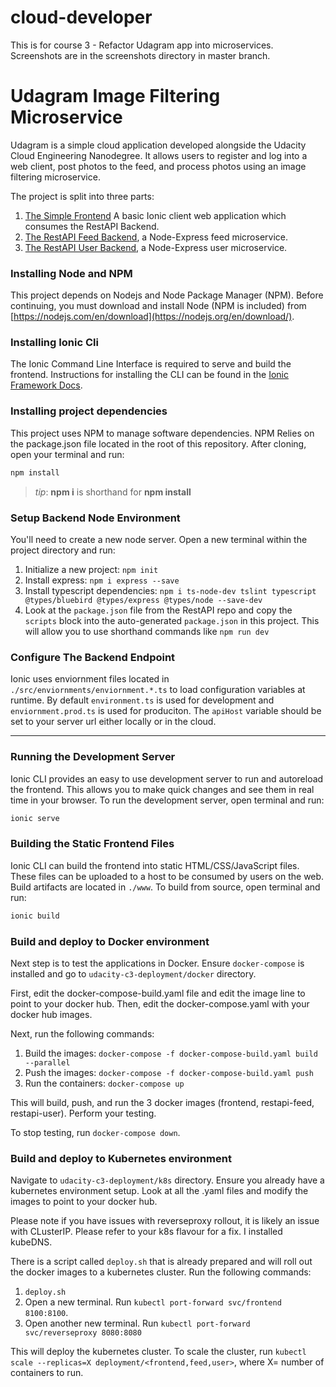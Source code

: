 # cloud-developer
This is for course 3 - Refactor Udagram app into microservices.  Screenshots are in the screenshots directory in master branch.

# Udagram Image Filtering Microservice

Udagram is a simple cloud application developed alongside the Udacity Cloud Engineering Nanodegree. It allows users to register and log into a web client, post photos to the feed, and process photos using an image filtering microservice.

The project is split into three parts:
1. [The Simple Frontend](/udacity-c3-frontend)
A basic Ionic client web application which consumes the RestAPI Backend. 
2. [The RestAPI Feed Backend](/udacity-c3-restapi-feed), a Node-Express feed microservice.
3. [The RestAPI User Backend](/udacity-c3-restapi-user), a Node-Express user microservice.

### Installing Node and NPM
This project depends on Nodejs and Node Package Manager (NPM). Before continuing, you must download and install Node (NPM is included) from [https://nodejs.com/en/download](https://nodejs.org/en/download/).

### Installing Ionic Cli
The Ionic Command Line Interface is required to serve and build the frontend. Instructions for installing the CLI can be found in the [Ionic Framework Docs](https://ionicframework.com/docs/installation/cli).

### Installing project dependencies

This project uses NPM to manage software dependencies. NPM Relies on the package.json file located in the root of this repository. After cloning, open your terminal and run:
```bash
npm install
```
>_tip_: **npm i** is shorthand for **npm install**

### Setup Backend Node Environment
You'll need to create a new node server. Open a new terminal within the project directory and run:
1. Initialize a new project: `npm init`
2. Install express: `npm i express --save`
3. Install typescript dependencies: `npm i ts-node-dev tslint typescript  @types/bluebird @types/express @types/node --save-dev`
4. Look at the `package.json` file from the RestAPI repo and copy the `scripts` block into the auto-generated `package.json` in this project. This will allow you to use shorthand commands like `npm run dev`

### Configure The Backend Endpoint
Ionic uses enviornment files located in `./src/enviornments/enviornment.*.ts` to load configuration variables at runtime. By default `environment.ts` is used for development and `enviornment.prod.ts` is used for produciton. The `apiHost` variable should be set to your server url either locally or in the cloud.

***
### Running the Development Server
Ionic CLI provides an easy to use development server to run and autoreload the frontend. This allows you to make quick changes and see them in real time in your browser. To run the development server, open terminal and run:

```bash
ionic serve
```

### Building the Static Frontend Files
Ionic CLI can build the frontend into static HTML/CSS/JavaScript files. These files can be uploaded to a host to be consumed by users on the web. Build artifacts are located in `./www`. To build from source, open terminal and run:
```bash
ionic build
```

### Build and deploy to Docker environment
Next step is to test the applications in Docker.  Ensure `docker-compose` is installed and go to `udacity-c3-deployment/docker` directory.

First, edit the docker-compose-build.yaml file and edit the image line to point to your docker hub.  Then, edit the docker-compose.yaml with your docker hub images.

Next, run the following commands:
1. Build the images: `docker-compose -f docker-compose-build.yaml build --parallel`
2. Push the images: `docker-compose -f docker-compose-build.yaml push`
3. Run the containers: `docker-compose up`

This will build, push, and run the 3 docker images (frontend, restapi-feed, restapi-user).  Perform your testing.

To stop testing, run `docker-compose down`.

### Build and deploy to Kubernetes environment
Navigate to `udacity-c3-deployment/k8s` directory.  Ensure you already have a kubernetes environment setup.  Look at all the .yaml files and modify the images to point to your docker hub.

Please note if you have issues with reverseproxy rollout, it is likely an issue with CLusterIP.  Please refer to your k8s flavour for a fix.  I installed kubeDNS.

There is a script called `deploy.sh` that is already prepared and will roll out the docker images to a kubernetes cluster.  Run the following commands:
1. `deploy.sh`
2. Open a new terminal.  Run `kubectl port-forward svc/frontend 8100:8100`.
3. Open another new terminal.  Run `kubectl port-forward svc/reverseproxy 8080:8080`

This will deploy the kubernetes cluster.  To scale the cluster, run `kubectl scale --replicas=X deployment/<frontend,feed,user>`, where X= number of containers to run.
